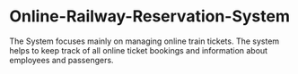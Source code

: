 # Online-Railway-Reservation-System
The System focuses mainly on managing online train tickets. The system helps to keep track of all online ticket bookings and information about employees and passengers.
